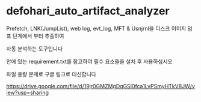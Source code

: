 # defohari_auto_artifact_analyzer

Prefetch, LNK(JumpList), web log, evt_log, MFT & Usnjrnl을 디스크 이미지 덤프 단계에서 부터 추출하여 

자동 분석하는 도구입니다

안에 있는 requirement.txt를 참고하여 필수 요소들을 설치 후 사용하십시오 

파일 용량 문제로 구글 링크로 대신합니다

https://drive.google.com/file/d/19jr0GMZMgDqGSI0fca1LvPSmyHTkV8JW/view?usp=sharing

